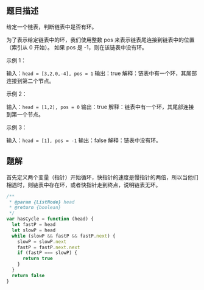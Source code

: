 ## 题目描述

给定一个链表，判断链表中是否有环。

为了表示给定链表中的环，我们使用整数 pos 来表示链表尾连接到链表中的位置（索引从 0 开始）。 如果 pos 是 -1，则在该链表中没有环。

示例 1：

输入：`head = [3,2,0,-4], pos = 1`
输出：true
解释：链表中有一个环，其尾部连接到第二个节点。

示例 2：

输入：`head = [1,2], pos = 0`
输出：true
解释：链表中有一个环，其尾部连接到第一个节点。

示例 3：

输入：`head = [1], pos = -1`
输出：false
解释：链表中没有环。

## 题解

首先定义两个变量（指针）开始循环，快指针的速度是慢指针的两倍，所以当他们相遇时，则链表中存在环，或者快指针走到终点，说明链表无环。

```javascript
/**
 * @param {ListNode} head
 * @return {boolean}
 */
var hasCycle = function (head) {
  let fastP = head
  let slowP = head
  while (slowP && fastP && fastP.next) {
    slowP = slowP.next
    fastP = fastP.next.next
    if (fastP === slowP) {
      return true
    }
  }
  return false
}
```
